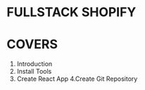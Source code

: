 # FULLSTACK SHOPIFY

# COVERS

1. Introduction
2. Install Tools 
3. Create React App
4.Create Git Repository
